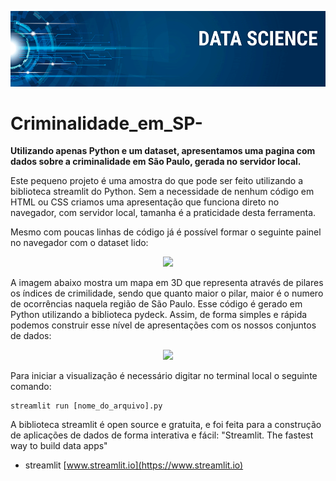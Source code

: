 
<p align="center">
  <img src="https://raw.githubusercontent.com/ka1chou/sigmoidal_data_science/master/Screen%20Shot%202020-06-23%20at%2011.23.58.png" >
</p>


# Criminalidade_em_SP-
**Utilizando apenas Python e um dataset, apresentamos uma pagina com dados sobre a criminalidade em São Paulo, gerada no servidor local.**

<p>   Este pequeno projeto é uma amostra do que pode ser feito utilizando a biblioteca streamlit do Python. Sem a necessidade de nenhum 
código em HTML ou CSS criamos uma apresentação que funciona direto no navegador, com servidor local, tamanha é a praticidade desta 
ferramenta. </p>

<p>

  Mesmo com poucas linhas de código já é possível formar o seguinte painel no navegador com o dataset lido: </br>
  
</p>



<p align="center">
  <img src="https://user-images.githubusercontent.com/45701541/86264020-5bee7a00-bb98-11ea-8209-139175a1a88d.png">
 </p>


A imagem abaixo mostra um mapa em 3D que representa através de pilares os índices de crimilidade, sendo que 
quanto maior o pilar, maior é o numero de ocorrências naquela região de São Paulo. Esse código é gerado em 
Python utilizando a biblioteca pydeck. Assim, de forma simples e rápida podemos construir esse nível 
de apresentações com os nossos conjuntos de dados:

<p align="center">
  <img src="https://user-images.githubusercontent.com/45701541/86264077-71fc3a80-bb98-11ea-80aa-71a09ee98c8d.png">
 </p>



<p> 
  Para iniciar a visualização é necessário digitar no terminal local o seguinte comando: </br>
  
  ```
  streamlit run [nome_do_arquivo].py
  
  ```
  
</p>
  

<p> A biblioteca streamlit é open source e gratuita, e foi feita para a construção de aplicações de dados de forma interativa 
e fácil: "Streamlit. The fastest way to build data apps"

 * streamlit [www.streamlit.io](https://www.streamlit.io)

</p>

